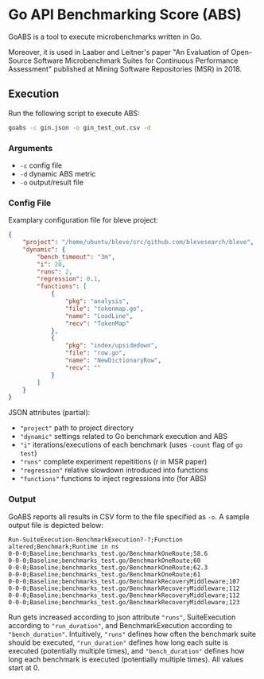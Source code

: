 # Go API Benchmarking Score (ABS)
GoABS is a tool to execute microbenchmarks written in Go.

Moreover, it is used in Laaber and Leitner's paper "An Evaluation of Open-Source Software Microbenchmark Suites for Continuous Performance Assessment" published at Mining Software Repositories (MSR) in 2018.

## Execution
Run the following script to execute ABS:
```bash
goabs -c gin.json -o gin_test_out.csv -d
```

### Arguments
* `-c` config file
* `-d` dynamic ABS metric
* `-o` output/result file

### Config File
Examplary configuration file for bleve project:
```json
{
	"project": "/home/ubuntu/bleve/src/github.com/blevesearch/bleve",
	"dynamic": {
		"bench_timeout": "3m",
		"i": 20,
		"runs": 2,
		"regression": 0.1,
		"functions": [
			{
				"pkg": "analysis",
				"file": "tokenmap.go",
				"name": "LoadLine",
				"recv": "TokenMap"
			},
			{
				"pkg": "index/upsidedown",
				"file": "row.go",
				"name": "NewDictionaryRow",
				"recv": ""
			}
		]
	}
}
```

JSON attributes (partial):
* `"project"` path to project directory
* `"dynamic"` settings related to Go benchmark execution and ABS
* `"i"` iterations/executions of each benchmark (uses `-count` flag of `go test`)
* `"runs"` complete experiment repeititions (r in MSR paper)
* `"regression"` relative slowdown introduced into functions 
* `"functions"` functions to inject regressions into (for ABS)

### Output
GoABS reports all results in CSV form to the file specified as `-o`.
A sample output file is depicted below:
```csv
Run-SuiteExecution-BenchmarkExecution?-?;Function altered;Benchmark;Runtime in ns 
0-0-0;Baseline;benchmarks_test.go/BenchmarkOneRoute;58.6
0-0-0;Baseline;benchmarks_test.go/BenchmarkOneRoute;60
0-0-0;Baseline;benchmarks_test.go/BenchmarkOneRoute;62.3
0-0-0;Baseline;benchmarks_test.go/BenchmarkOneRoute;61
0-0-0;Baseline;benchmarks_test.go/BenchmarkRecoveryMiddleware;107
0-0-0;Baseline;benchmarks_test.go/BenchmarkRecoveryMiddleware;112
0-0-0;Baseline;benchmarks_test.go/BenchmarkRecoveryMiddleware;112
0-0-0;Baseline;benchmarks_test.go/BenchmarkRecoveryMiddleware;123
```

Run gets increased according to json attribute `"runs"`, SuiteExecution according to `"run_duration"`, and BenchmarkExecution according to `"bench_duration"`. Intuitively, `"runs"` defines how often the benchmark suite should be executed, `"run_duration"` defines how long each suite is executed (potentially multiple times), and `"bench_duration"` defines how long each benchmark is executed (potentially multiple times). All values start at 0.

